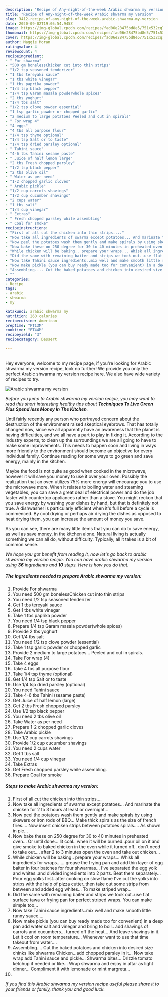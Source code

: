 ```yaml
---
description: "Recipe of Any-night-of-the-week Arabic shwarma my version"
title: "Recipe of Any-night-of-the-week Arabic shwarma my version"
slug: 3412-recipe-of-any-night-of-the-week-arabic-shwarma-my-version
date: 2020-09-02T19:05:54.945Z
image: https://img-global.cpcdn.com/recipes/fad06e28475bd8e5/751x532cq70/arabic-shwarma-my-version-recipe-main-photo.jpg
thumbnail: https://img-global.cpcdn.com/recipes/fad06e28475bd8e5/751x532cq70/arabic-shwarma-my-version-recipe-main-photo.jpg
cover: https://img-global.cpcdn.com/recipes/fad06e28475bd8e5/751x532cq70/arabic-shwarma-my-version-recipe-main-photo.jpg
author: Maggie Moran
ratingvalue: 4
reviewcount: 4
recipeingredient:
- " For shwarma"
- "500 gm bonelessChicken cut into thin strips"
- "1/2 tsp seasoned tenderizer"
- "1 tbs tereyaki sauce"
- "1 tbs white vinegar"
- "1 tbs paprika powder"
- "1/4 tsp black pepper"
- "1/4 tsp Garam masala powderwhole spices"
- "2 tbs yoghurt"
- "1/4 tbs salt"
- "1/2 tsp clove powder essential"
- "1 tsp garlic powder or chopped garlic"
- "2 medium to large potatoes Peeled and cut in spirals"
- " For wrap 4"
- "4 eggs"
- "4 tbs all purpose flour"
- "1/4 tsp thyme optional"
- "1/4 tsp Salt or to taste"
- "1/4 tsp dried parsley optional"
- " Tahini sauce"
- "4-6 tbs Tahini sesame paste"
- " Juice of half lemon large"
- "2 tbs Fresh chopped parsley"
- "1/2 tsp black pepper"
- "2 tbs olive oil"
- " Water as per need"
- "1-2 chopped garlic cloves"
- " Arabic pickle"
- "1/2 cup carrots shavings"
- "1/2 cup cucumber shavings"
- "2 cups water"
- "1 tbs salt"
- "1/4 cup vinegar"
- " Extras"
- " Fresh chopped parsley while assembling"
- " Coal for smoke"
recipeinstructions:
- "First of all cut the chicken into thin strips...."
- "Now take all ingredients of swarma except potatoes... And marinate the chicken for 2 to 3 hours at least or overnight..."
- "Now peel the potatoes wash them gently and make spirals by using skewers or iron rods of BBQ... Make thick spirals as the size of french fries.... Now insert chicken strips between potatoes spirals.... As shown in pic..."
- "Now bake these on 250 degree for 30 to 40 minutes in preheated oven... Or until done... lit coal.. when it will be burned..pour oil on it and give smoke to baked chicken in the oven while it turned off.. don&#39;t need to take out.... after 2 to 3 minutes open the oven and take out chicken..."
- "While chicken will be baking.. prepare your wraps... Whisk all ingredients for wraps...... grease the frying pan and add thin layer of egg baiter in four batches for four shwarmas... I&#39;ve separated the egg yolk and whites..and divided ingredients into 2 parts. Beat them separately... Pour egg yolks first..after cooking on slow flame I&#39;ve cut the yolks into strips with the help of pizza cutter..then take out some strips from between and added egg whites... To make striped wrap..."
- "Did the same with remaining baiter and strips we took out..use flat surface tawa or frying pan for perfect striped wraps. You can make simple too..."
- "Now take Tahini sauce ingredients..mix well and make smooth little runny sauce...."
- "Now make pickle (you can buy ready made too for convenient) in a deep pan add water salt and vinegar and bring to boil.. add shavings of carrots and cucumbers... turned off the heat... And leave shavings in it. Let it cool on room temperature... Whenever want to use that time takeout from water...."
- "Assembling.... Cut the baked potatoes and chicken into desired size chinks like shwarma Chicken...add chopped parsley in it... Now take wrap add Tahini sauce and pickle... Shwarma bites... Drizzle tomato ketchup if needed or like... Wrap shwarma and enjoy in aftar as light dinner... Compliment it with lemonade or mint margreta..."
- ""
categories:
- Recipe
tags:
- arabic
- shwarma
- my

katakunci: arabic shwarma my 
nutrition: 260 calories
recipecuisine: American
preptime: "PT13M"
cooktime: "PT44M"
recipeyield: "3"
recipecategory: Dessert

---
```

<br>
Hey everyone, welcome to my recipe page, if you're looking for Arabic shwarma my version recipe, look no further! We provide you only the perfect Arabic shwarma my version recipe here. We also have wide variety of recipes to try.
<br>


![Arabic shwarma my version](https://img-global.cpcdn.com/recipes/fad06e28475bd8e5/751x532cq70/arabic-shwarma-my-version-recipe-main-photo.jpg)

<i>Before you jump to Arabic shwarma my version recipe, you may want to read this short interesting healthy tips about 
<strong>Techniques To Live Green Plus Spend less Money In The Kitchen</strong>.</i>
</br>

Until fairly recently any person who portrayed concern about the destruction of the environment raised skeptical eyebrows. That has totally changed now, since we all apparently have an awareness that the planet is having difficulties, and we all have a part to play in fixing it. According to the industry experts, to clean up the surroundings we are all going to have to make some improvements. This needs to happen soon and living in ways more friendly to the environment should become an objective for every individual family. Continue reading for some ways to go green and save energy, mainly in the kitchen.

Maybe the food is not quite as good when cooked in the microwave, however it will save you money to use it over your oven. Possibly the realization that an oven utilizes 75% more energy will encourage you to use the microwave more. When it relates to boiling water and steaming vegetables, you can save a great deal of electrical power and do the job faster with countertop appliances rather than a stove. You might reckon that you save energy by washing your dishes by hand, but that is definitely not true. A dishwasher is particularly efficient when it's full before a cycle is commenced. By cool drying or perhaps air drying the dishes as opposed to heat drying them, you can increase the amount of money you save.

As you can see, there are many little items that you can do to save energy, as well as save money, in the kitchen alone. Natural living is actually something we can all do, without difficulty. Typically, all it takes is a bit of common sense.


<i>We hope you got benefit from reading it, now let's go back to arabic shwarma my version recipe. You can have arabic shwarma my version using <strong>36</strong> ingredients and <strong>10</strong> steps. Here is how you do that.
</i>

##### The ingredients needed to prepare Arabic shwarma my version:

1. Provide  For shwarma
1. You need 500 gm bonelessChicken cut into thin strips
1. You need 1/2 tsp seasoned tenderizer
1. Get 1 tbs tereyaki sauce
1. Get 1 tbs white vinegar
1. Take 1 tbs paprika powder
1. You need 1/4 tsp black pepper
1. Prepare 1/4 tsp Garam masala powder(whole spices)
1. Provide 2 tbs yoghurt
1. Get 1/4 tbs salt
1. You need 1/2 tsp clove powder (essential)
1. Take 1 tsp garlic powder or chopped garlic
1. Provide 2 medium to large potatoes... Peeled and cut in spirals.
1. Take  For wrap (4)
1. Take 4 eggs
1. Take 4 tbs all purpose flour
1. Take 1/4 tsp thyme (optional)
1. Get 1/4 tsp Salt or to taste
1. Use 1/4 tsp dried parsley (optional)
1. You need  Tahini sauce
1. Take 4-6 tbs Tahini (sesame paste)
1. Get  Juice of half lemon (large)
1. Get 2 tbs Fresh chopped parsley
1. Use 1/2 tsp black pepper
1. You need 2 tbs olive oil
1. Take  Water as per need
1. Prepare 1-2 chopped garlic cloves
1. Take  Arabic pickle
1. Use 1/2 cup carrots shavings
1. Provide 1/2 cup cucumber shavings
1. You need 2 cups water
1. Get 1 tbs salt
1. You need 1/4 cup vinegar
1. Take  Extras
1. Get  Fresh chopped parsley while assembling.
1. Prepare  Coal for smoke


##### Steps to make Arabic shwarma my version:

1. First of all cut the chicken into thin strips....
1. Now take all ingredients of swarma except potatoes... And marinate the chicken for 2 to 3 hours at least or overnight...
1. Now peel the potatoes wash them gently and make spirals by using skewers or iron rods of BBQ... Make thick spirals as the size of french fries.... Now insert chicken strips between potatoes spirals.... As shown in pic...
1. Now bake these on 250 degree for 30 to 40 minutes in preheated oven... Or until done... lit coal.. when it will be burned..pour oil on it and give smoke to baked chicken in the oven while it turned off.. don&#39;t need to take out.... after 2 to 3 minutes open the oven and take out chicken...
1. While chicken will be baking.. prepare your wraps... Whisk all ingredients for wraps...... grease the frying pan and add thin layer of egg baiter in four batches for four shwarmas... I&#39;ve separated the egg yolk and whites..and divided ingredients into 2 parts. Beat them separately... Pour egg yolks first..after cooking on slow flame I&#39;ve cut the yolks into strips with the help of pizza cutter..then take out some strips from between and added egg whites... To make striped wrap...
1. Did the same with remaining baiter and strips we took out..use flat surface tawa or frying pan for perfect striped wraps. You can make simple too...
1. Now take Tahini sauce ingredients..mix well and make smooth little runny sauce....
1. Now make pickle (you can buy ready made too for convenient) in a deep pan add water salt and vinegar and bring to boil.. add shavings of carrots and cucumbers... turned off the heat... And leave shavings in it. Let it cool on room temperature... Whenever want to use that time takeout from water....
1. Assembling.... Cut the baked potatoes and chicken into desired size chinks like shwarma Chicken...add chopped parsley in it... Now take wrap add Tahini sauce and pickle... Shwarma bites... Drizzle tomato ketchup if needed or like... Wrap shwarma and enjoy in aftar as light dinner... Compliment it with lemonade or mint margreta...
1. 


<i>If you find this Arabic shwarma my version recipe useful please share it to your friends or family, thank you and good luck.</i>
